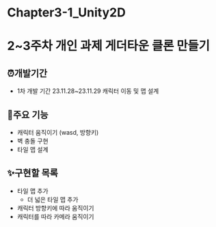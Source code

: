 # Chapter3-1_Unity2D
# 2~3주차 개인 과제 게더타운 클론 만들기

## ⏰개발기간
- 1차 개발 기간 23.11.28~23.11.29 캐릭터 이동 및 맵 설계

## 📌주요 기능
- 캐릭터 움직이기 (wasd, 방향키)
- 벽 충돌 구현
- 타일 맵 설계
    
## ✨구현할 목록
- 타일 맵 추가
  - 더 넓은 타일 맵 추가
- 캐릭터 방향키에 따라 움직이기
- 캐릭터를 따라 카메라 움직이기
